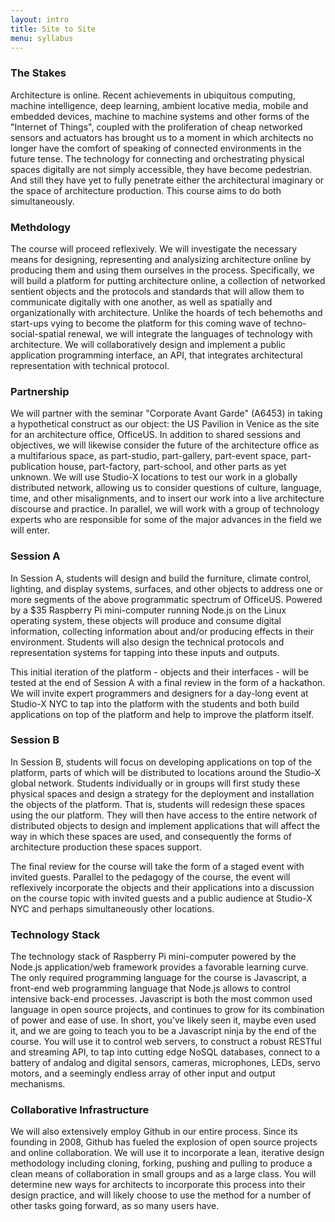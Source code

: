 ```yaml
---
layout: intro
title: Site to Site
menu: syllabus
---
```

### The Stakes

Architecture is online. Recent achievements in ubiquitous computing, machine intelligence, deep learning, ambient locative media, mobile and embedded devices, machine to machine systems and other forms of the "Internet of Things", coupled with the proliferation of cheap networked sensors and actuators has brought us to a moment in which architects no longer have the comfort of speaking of connected environments in the future tense. The technology for connecting and orchestrating physical spaces digitally are not simply accessible, they have become pedestrian. And still they have yet to fully penetrate either the architectural imaginary or the space of architecture production. This course aims to do both simultaneously.

### Methdology

The course will proceed reflexively. We will investigate the necessary means for designing, representing and analysizing architecture online by producing them and using them ourselves in the process. Specifically, we will build a platform for putting architecture online, a collection of networked sentient objects and the protocols and standards that will allow them to communicate digitally with one another, as well as spatially and organizationally with architecture. Unlike the hoards of tech behemoths and start-ups vying to become the platform for this coming wave of techno-social-spatial renewal, we will integrate the languages of technology with architecture. We will collaboratively design and implement a public application programming interface, an API, that integrates architectural representation with technical protocol.


### Partnership

We will partner with the seminar "Corporate Avant Garde" (A6453) in taking a hypothetical construct as our object: the US Pavilion in Venice as the site for an architecture office, OfficeUS. In addition to shared sessions and objectives, we will likewise consider the future of the architecture office as a multifarious space, as part-studio, part-gallery, part-event space, part-publication house, part-factory, part-school, and other parts as yet unknown. We will use Studio-X locations to test our work in a globally distributed network, allowing us to consider questions of culture, language, time, and other misalignments, and to insert our work into a live architecture discourse and practice. In parallel, we will work with a group of technology experts who are responsible for some of the major advances in the field we will enter.


### Session A

In Session A, students will design and build the furniture, climate control, lighting, and display systems, surfaces, and other objects to address one or more segments of the above programmatic spectrum of OfficeUS. Powered by a $35 Raspberry Pi mini-computer running Node.js on the Linux operating system, these objects will produce and consume digital information, collecting information about and/or producing effects in their environment. Students will also design the technical protocols and representation systems for tapping into these inputs and outputs.

This initial iteration of the platform - objects and their interfaces - will be tested at the end of Session A with a final review in the form of a hackathon. We will invite expert programmers and designers for a day-long event at Studio-X NYC to tap into the platform with the students and both build applications on top of the platform and help to improve the platform itself.


### Session B 

In Session B, students will focus on developing applications on top of the platform, parts of which will be distributed to locations around the Studio-X global network. Students individually or in groups will first study these physical spaces and design a strategy for the deployment and installation the objects of the platform. That is, students will redesign these spaces using the our platform. They will then have access to the entire network of distributed objects to design and implement applications that will affect the way in which these spaces are used, and consequently the forms of architecture production these spaces support.

The final review for the course will take the form of a staged event with invited guests. Parallel to the pedagogy of the course, the event will reflexively incorporate the objects and their applications into a discussion on the course topic with invited guests and a public audience at Studio-X NYC and perhaps simultaneously other locations.


### Technology Stack

The technology stack of Raspberry Pi mini-computer powered by the Node.js application/web framework provides a favorable learning curve. The only required programming language for the course is Javascript, a front-end web programming language that Node.js allows to control intensive back-end processes. Javascript is both the most common used language in open source projects, and continues to grow for its combination of power and ease of use. In short, you've likely seen it, maybe even used it, and we are going to teach you to be a Javascript ninja by the end of the course. You will use it to control web servers, to construct a robust RESTful and streaming API, to tap into cutting edge NoSQL databases, connect to a battery of andalog and digital sensors, cameras, microphones, LEDs, servo motors, and a seemingly endless array of other input and output mechanisms.


### Collaborative Infrastructure

We will also extensively employ Github in our entire process. Since its founding in 2008, Github has fueled the explosion of open source projects and online collaboration. We will use it to incorporate a lean, iterative design methodology including cloning, forking, pushing and pulling to produce a clean means of collaboration in small groups and as a large class. You will determine new ways for architects to incorporate this process into their design practice, and will likely choose to use the method for a number of other tasks going forward, as so many users have.


